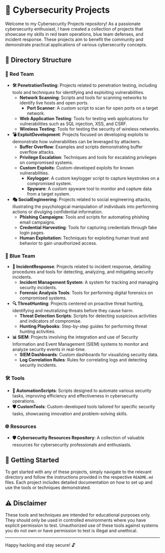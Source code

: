# 🔐 Cybersecurity Projects

Welcome to my Cybersecurity Projects repository! As a passionate cybersecurity enthusiast, I have created a collection of projects that showcase my skills in red team operations, blue team defenses, and incident response. These projects aim to benefit the community and demonstrate practical applications of various cybersecurity concepts.

## 📁 Directory Structure

### 🔴 Red Team
- **🛠️ PenetrationTesting**: Projects related to penetration testing, including tools and techniques for identifying and exploiting vulnerabilities.
  - **Network Scanning**: Scripts and tools for scanning networks to identify live hosts and open ports.
    - **Port Scanner**: A custom script to scan for open ports on a target network.
  - **Web Application Testing**: Tools for testing web applications for vulnerabilities such as SQL injection, XSS, and CSRF.
  - **Wireless Testing**: Tools for testing the security of wireless networks.
- **💣 ExploitDevelopment**: Projects focused on developing exploits to demonstrate how vulnerabilities can be leveraged by attackers.
  - **Buffer Overflow**: Examples and scripts demonstrating buffer overflow attacks.
  - **Privilege Escalation**: Techniques and tools for escalating privileges on compromised systems.
  - **Custom Exploits**: Custom-developed exploits for known vulnerabilities.
    - **Keylogger**: A custom keylogger script to capture keystrokes on a compromised system.
    - **Spyware**: A custom spyware tool to monitor and capture data from a target system.
- **🎭 SocialEngineering**: Projects related to social engineering attacks, illustrating the psychological manipulation of individuals into performing actions or divulging confidential information.
  - **Phishing Campaigns**: Tools and scripts for automating phishing email campaigns.
  - **Credential Harvesting**: Tools for capturing credentials through fake login pages.
  - **Human Exploitation**: Techniques for exploiting human trust and behavior to gain unauthorized access.

### 🔵 Blue Team
- **🚨 IncidentResponse**: Projects related to incident response, detailing procedures and tools for detecting, analyzing, and mitigating security incidents.
  - **Incident Management System**: A system for tracking and managing security incidents.
  - **Forensic Analysis Tools**: Tools for performing digital forensics on compromised systems.
- **🔍 ThreatHunting**: Projects centered on proactive threat hunting, identifying and neutralizing threats before they cause harm.
  - **Threat Detection Scripts**: Scripts for detecting suspicious activities and indicators of compromise.
  - **Hunting Playbooks**: Step-by-step guides for performing threat hunting activities.
- **📊 SIEM**: Projects involving the integration and use of Security Information and Event Management (SIEM) systems to monitor and analyze security events in real-time.
  - **SIEM Dashboards**: Custom dashboards for visualizing security data.
  - **Log Correlation Rules**: Rules for correlating logs and detecting security incidents.

### 🛠️ Tools
- **🤖 AutomationScripts**: Scripts designed to automate various security tasks, improving efficiency and effectiveness in cybersecurity operations.
- **🛡️ CustomTools**: Custom-developed tools tailored for specific security tasks, showcasing innovation and problem-solving skills.

### 🌐 Resources
- **🛡️ Cybersecurity Resources Repository**: A collection of valuable resources for cybersecurity professionals and enthusiasts.

## 🚀 Getting Started

To get started with any of these projects, simply navigate to the relevant directory and follow the instructions provided in the respective `README.md` files. Each project includes detailed documentation on how to set up and use the tools or techniques demonstrated.

## ⚠️ Disclaimer

These tools and techniques are intended for educational purposes only. They should only be used in controlled environments where you have explicit permission to test. Unauthorized use of these tools against systems you do not own or have permission to test is illegal and unethical.

---

Happy hacking and stay secure! 🔓
